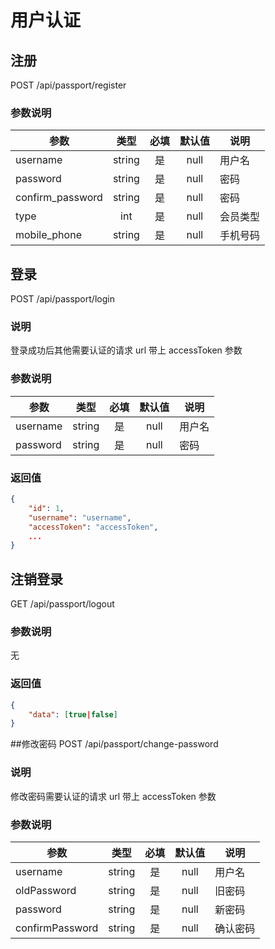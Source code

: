 用户认证
=======

## 注册
POST /api/passport/register

### 参数说明
| 参数 | 类型 | 必填 | 默认值 | 说明 |
|---|:---:|:---:|:---:|---|
| username | string | 是 | null | 用户名 |
| password | string | 是 | null | 密码 |
| confirm_password | string | 是 | null | 密码 |
| type | int | 是 | null | 会员类型 |
| mobile_phone | string | 是 | null | 手机号码 |

## 登录
POST /api/passport/login

### 说明
登录成功后其他需要认证的请求 url 带上 accessToken 参数

### 参数说明
| 参数 | 类型 | 必填 | 默认值 | 说明 |
|---|:---:|:---:|:---:|---|
| username | string | 是 | null | 用户名 |
| password | string | 是 | null | 密码 |
### 返回值
```json
{
    "id": 1,
    "username": "username",
    "accessToken": "accessToken",
    ...
}
```
## 注销登录
GET /api/passport/logout

### 参数说明
无

### 返回值
```json
{
    "data": [true|false]
}
```
##修改密码
POST /api/passport/change-password

### 说明
修改密码需要认证的请求 url 带上 accessToken 参数

### 参数说明
| 参数 | 类型 | 必填 | 默认值 | 说明 |
|---|:---:|:---:|:---:|---|
| username | string | 是 | null | 用户名 |
| oldPassword | string | 是 | null | 旧密码 |
| password | string | 是 | null | 新密码 |
| confirmPassword | string | 是 | null | 确认密码 |